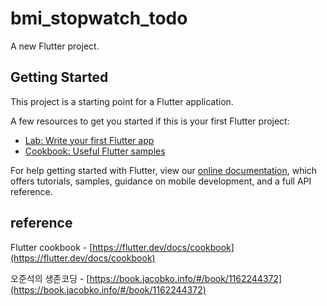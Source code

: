 # bmi_stopwatch_todo

A new Flutter project.

## Getting Started

This project is a starting point for a Flutter application.

A few resources to get you started if this is your first Flutter project:

- [Lab: Write your first Flutter app](https://flutter.dev/docs/get-started/codelab)
- [Cookbook: Useful Flutter samples](https://flutter.dev/docs/cookbook)

For help getting started with Flutter, view our
[online documentation](https://flutter.dev/docs), which offers tutorials,
samples, guidance on mobile development, and a full API reference.

## reference

Flutter cookbook - [https://flutter.dev/docs/cookbook](https://flutter.dev/docs/cookbook)

오준석의 생존코딩 - [https://book.jacobko.info/#/book/1162244372](https://book.jacobko.info/#/book/1162244372)
